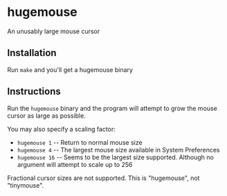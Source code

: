 # hugemouse
An unusably large mouse cursor

## Installation
Run `make` and you'll get a hugemouse binary

## Instructions
Run the `hugemouse` binary and the program will attempt to grow the mouse cursor as large as possible.

You may also specify a scaling factor:

  - `hugemouse 1` -- Return to normal mouse size
  - `hugemouse 4` -- The largest mouse size available in System Preferences
  - `hugemouse 16` -- Seems to be the largest size supported. Although no argument will attempt to scale up to 256

Fractional cursor sizes are not supported. This is "hugemouse", not "tinymouse". 
